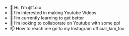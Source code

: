 - 👋 Hi, I’m @f.o.x
- 👀 I’m interested in making Youtube Videos
- 🌱 I’m currently learning to get better
- 💞️ I’m looking to collaborate on Youtube with some ppl
- 📫 How to reach me go to my Instagram official_kini_fox

<!---
kinifox/kinifox is a ✨ special ✨ repository because its `README.md` (this file) appears on your GitHub profile.
You can click the Preview link to take a look at your changes.
--->
